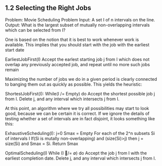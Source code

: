 
## 1.2 Selecting the Right Jobs

Problem: Movie Scheduling Problem
Input: A set I of n intervals on the line.
Output: What is the largest subset of mutually non-overlapping intervals which can
be selected from I?

One is based on the notion
that it is best to work whenever work is available. This implies that you should
start with the job with the earliest start date

EarliestJobFirst(I)
    Accept the earlest starting job j from I which does not overlap any
    previously accepted job, and repeat until no more such jobs remain

Maximizing the number
of jobs we do in a given period is clearly connected to banging them out as quickly
as possible. This yields the heuristic:

ShortestJobFirst(I):
    While(I /= Empty) do
        Accept the shortest possible job j from I.
        Delete j, and any interval which intersects j from I.

At this point, an algorithm where we try all possibilities may start to look good,
because we can be certain it is correct. If we ignore the details of testing whether
a set of intervals are in fact disjoint, it looks something like this:

ExhaustiveScheduling(I):
    j=0
    Smax = Empty
    For each of the 2^n subsets Si of intervals I
        If(Si is mutally non-overlapping) and (size(Si)>j)
            then j = size(Si) and Smax = Si.
    Return Smax

OptimalScheduling(I)
    While (I /= ∅) do
        Accept the job j from I with the earliest completion date.
        Delete j, and any interval which intersects j from I.